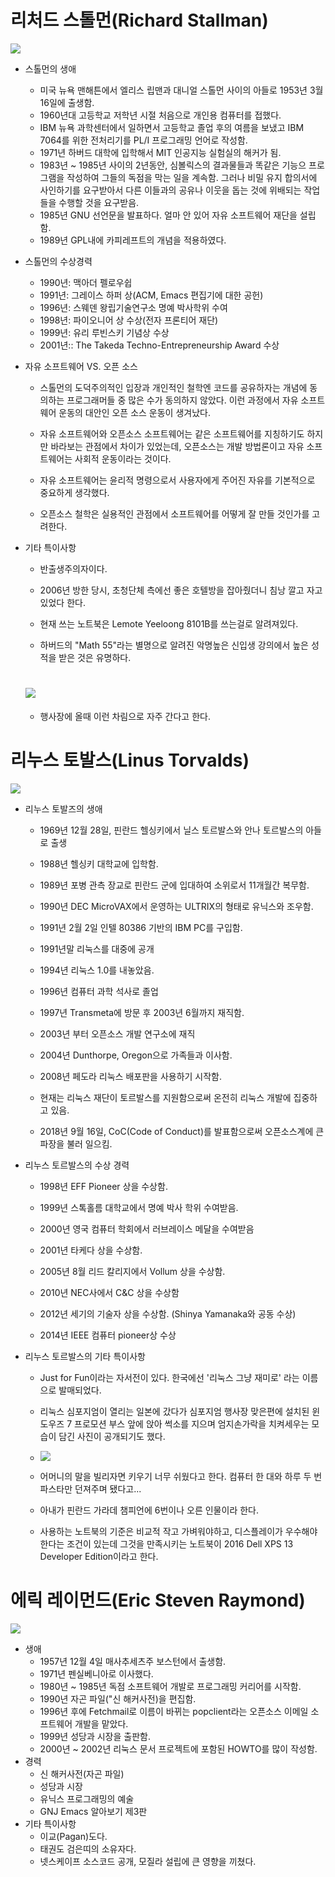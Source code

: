 # 리처드 스톨먼\(Richard Stallman\)

![](/assets/리처드_스톨먼.PNG)

* 스톨먼의 생애
  * 미국 뉴욕 맨해튼에서 엘리스 립맨과 대니얼 스톨먼 사이의 아들로 1953년 3월 16일에 출생함.
  * 1960년대 고등학교 저학년 시절 처음으로 개인용 컴퓨터를 접했다.
  * IBM 뉴욕 과학센터에서 일하면서 고등학교 졸업 후의 여름을 보냈고 IBM 7064를 위한 전처리기를 PL/I 프로그래밍 언어로 작성함.
  * 1971년 하버드 대학에 입학해서 MIT 인공지능 실험실의 해커가 됨.
  * 1983년 ~ 1985년 사이의 2년동안, 심볼릭스의 결과물들과 똑같은 기능으 프로그램을 작성하여 그들의 독점을 막는 일을 계속함. 그러나 비밀 유지 합의서에 사인하기를 요구받아서 다른 이들과의 공유나 이웃을 돕는 것에 위배되는 작업들을 수행할 것을 요구받음.
  * 1985년 GNU 선언문을 발표하다. 얼마 안 있어 자유 소프트웨어 재단을 설립함.
  * 1989년 GPL내에 카피레프트의 개념을 적용하였다.
* 스톨먼의 수상경력
  * 1990년: 맥아더 펠로우쉽
  * 1991년: 그레이스 하퍼 상\(ACM, Emacs 편집기에 대한 공헌\)
  * 1996년: 스웨덴 왕립기술연구소 명예 박사학위 수여
  * 1998년: 파이오니어 상 수상\(전자 프론티어 재단\)
  * 1999년: 유리 루빈스키 기념상 수상
  * 2001년:: The Takeda Techno-Entrepreneurship Award 수상
* 자유 소프트웨어 VS. 오픈 소스

  * 스톨먼의 도덕주의적인 입장과 개인적인 철학엔 코드를 공유하자는 개념에 동의하는 프로그래머들 중 많은 수가 동의하지 않았다. 이런 과정에서 자유 소프트웨어 운동의 대안인 오픈 소스 운동이 생겨났다.
  * 자유 소프트웨어와 오픈소스 소프트웨어는 같은 소프트웨어를 지칭하기도 하지만 바라보는 관점에서 차이가 있었는데, 오픈소스는 개발 방법론이고 자유 소프트웨어는 사회적 운동이라는 것이다.

  * 자유 소프트웨어는 윤리적 명령으로서 사용자에게 주어진 자유를 기본적으로 중요하게 생각했다.

  * 오픈소스 철학은 실용적인 관점에서 소프트웨어를 어떻게 잘 만들 것인가를 고려한다.

* 기타 특이사항

  * 반출생주의자이다.

  * 2006년 방한 당시, 초청단체 측에선 좋은 호텔방을 잡아줬더니 침낭 깔고 자고있었다 한다.

  * 현재 쓰는 노트북은 Lemote Yeeloong 8101B를 쓰는걸로 알려져있다.

  * 하버드의 "Math 55"라는 별명으로 알려진 악명높은 신입생 강의에서 높은 성적을 받은 것은 유명하다.

  # ![](/assets/gotolman.jpeg)

  * 행사장에 올때 이런 차림으로 자주 간다고 한다.

# 리누스 토발스\(Linus Torvalds\)

![](/assets/800px-LinuxCon_Europe_Linus_Torvalds_03_%28cropped%29.jpg)

* 리누스 토발즈의 생애

  * 1969년 12월 28일, 핀란드 헬싱키에서 닐스 토르발스와 안나 토르발스의 아들로 출생
  * 1988년 헬싱키 대학교에 입학함.
  * 1989년 포병 관측 장교로 핀란드 군에 입대하여 소위로서 11개월간 복무함.
  * 1990년 DEC MicroVAX에서 운영하는 ULTRIX의 형태로 유닉스와 조우함.
  * 1991년 2월 2일 인텔 80386 기반의 IBM PC를 구입함.
  * 1991년말 리눅스를 대중에 공개
  * 1994년 리눅스 1.0를 내놓았음.
  * 1996년 컴퓨터 과학 석사로 졸업
  * 1997년 Transmeta에 방문 후 2003년 6월까지 재직함.

  * 2003년 부터 오픈소스 개발 연구소에 재직

  * 2004년 Dunthorpe, Oregon으로 가족들과 이사함.

  * 2008년 페도라 리눅스 배포판을 사용하기 시작함.

  * 현재는 리눅스 재단이 토르발스를 지원함으로써 온전히 리눅스 개발에 집중하고 있음.

  * 2018년 9월 16일, CoC\(Code of Conduct\)를 발표함으로써 오픈소스계에 큰 파장을 불러 일으킴.

* 리누스 토르발스의 수상 경력

  * 1998년 EFF Pioneer 상을 수상함.

  * 1999년 스톡홀름 대학교에서 명예 박사 학위 수여받음.

  * 2000년 영국 컴퓨터 학회에서 러브레이스 메달을 수여받음

  * 2001년 타케다 상을 수상함.

  * 2005년 8월 리드 칼리지에서 Vollum 상을 수상함.

  * 2010년 NEC사에서 C&C 상을 수상함

  * 2012년 세기의 기술자 상을 수상함. \(Shinya Yamanaka와 공동 수상\)

  * 2014년 IEEE 컴퓨터 pioneer상 수상

* 리누스 토르발스의 기타 특이사항

  * Just for Fun이라는 자서전이 있다. 한국에선 '리눅스 그냥 재미로' 라는 이름으로 발매되었다.

  * 리눅스 심포지엄이 열리는 일본에 갔다가 심포지엄 행사장 맞은편에 설치된 윈도우즈 7 프로모션 부스 앞에 앉아 썩소를 지으며 엄지손가락을 치켜세우는 모습이 담긴 사진이 공개되기도 했다.

  * ![](/assets/Suck.jpg)

  * 어머니의 말을 빌리자면 키우기 너무 쉬웠다고 한다. 컴퓨터 한 대와 하루 두 번 파스타만 던져주며 됐다고...

  * 아내가 핀란드 가라데 챔피언에 6번이나 오른 인물이라 한다.

  * 사용하는 노트북의 기준은 비교적 작고 가벼워야하고, 디스플레이가 우수해야한다는 조건이 있는데 그것을 만족시키는 노트북이 2016 Dell XPS 13 Developer Edition이라고 한다.

#  에릭 레이먼드\(Eric Steven Raymond\)

![](/assets/Eric_Steven_Raymond.CUT.png)

* 생애
  * 1957년 12월 4일 매사추세츠주 보스턴에서 출생함.
  * 1971년 펜실베니아로 이사했다.
  * 1980년 ~ 1985년 독점 소프트웨어 개발로 프로그래밍 커리어를 시작함.
  * 1990년 자곤 파일\("신 해커사전\)을 편집함.
  * 1996년 후에 Fetchmail로 이름이 바뀌는 popclient라는 오픈소스 이메일 소프트웨어 개발을 맡았다.
  * 1999년 성당과 시장을 출판함.
  * 2000년 ~ 2002년 리눅스 문서 프로젝트에 포함된 HOWTO를 많이 작성함.
* 경력
  * 신 해커사전\(자곤 파일\)
  * 성당과 시장
  * 유닉스 프로그래밍의 예술
  * GNJ Emacs 알아보기 제3판
* 기타 특이사항
  * 이교\(Pagan\)도다.
  * 태권도 검은띠의 소유자다.
  * 넷스케이프 소스코드 공개, 모질라 설립에 큰 영향을 끼쳤다.



